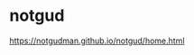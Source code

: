 # notgud
<a href="https://notgudman.github.io/notgud/home.html">https://notgudman.github.io/notgud/home.html</a>
